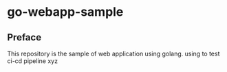 # go-webapp-sample



## Preface
This repository is the sample of web application using golang.
using to test ci-cd pipeline 
xyz
